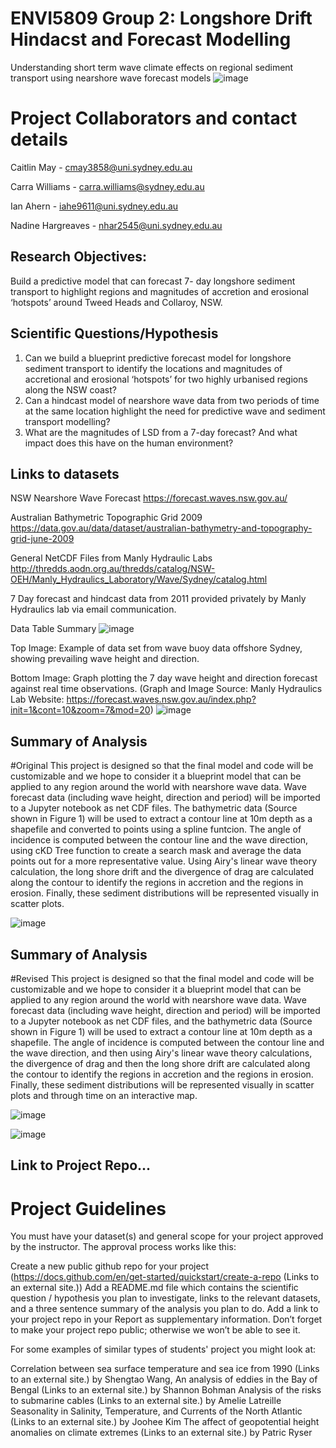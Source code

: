 # ENVI5809 Group 2: Longshore Drift Hindacst and Forecast Modelling
Understanding short term wave climate effects on regional sediment transport using nearshore wave forecast models
![image](https://user-images.githubusercontent.com/90363570/134794322-d775cbea-823a-4597-880e-e816046e7241.png)

# Project Collaborators and contact details

Caitlin May - cmay3858@uni.sydney.edu.au

Carra Williams - carra.williams@sydney.edu.au 

Ian Ahern - iahe9611@uni.sydney.edu.au

Nadine Hargreaves - nhar2545@uni.sydney.edu.au


## Research Objectives:

Build a predictive model that can forecast 7- day longshore sediment transport to highlight regions and magnitudes of accretion and erosional ‘hotspots’ around Tweed Heads and Collaroy, NSW.



## Scientific Questions/Hypothesis

1.	Can we build a blueprint predictive forecast model for longshore sediment transport to identify the locations and magnitudes of accretional and erosional ‘hotspots’ for two highly urbanised regions along the NSW coast? 
2.	Can a hindcast model of nearshore wave data from two periods of time at the same location highlight the need for predictive wave and sediment transport modelling?
3.	What are the magnitudes of LSD from a 7-day forecast? And what impact does this have on the human environment? 



## Links to datasets

NSW Nearshore Wave Forecast 
https://forecast.waves.nsw.gov.au/ 

Australian Bathymetric Topographic Grid 2009 
https://data.gov.au/data/dataset/australian-bathymetry-and-topography-grid-june-2009

General NetCDF Files from Manly Hydraulic Labs
http://thredds.aodn.org.au/thredds/catalog/NSW-OEH/Manly_Hydraulics_Laboratory/Wave/Sydney/catalog.html

7 Day forecast and hindcast data from 2011 provided privately by Manly Hydraulics lab via email communication.

Data Table Summary
![image](https://user-images.githubusercontent.com/90363570/139185469-d1dd800d-a492-41b1-9cf4-72a6a847f344.png)


Top Image: Example of data set from wave buoy data offshore Sydney, showing prevailing wave height and direction. 

Bottom Image: Graph plotting the 7 day wave height and direction forecast against real time observations. (Graph and Image Source: Manly Hydraulics Lab Website: https://forecast.waves.nsw.gov.au/index.php?init=1&cont=10&zoom=7&mod=20)
![image](https://user-images.githubusercontent.com/90363570/134794932-6ffcdebc-61ae-4192-8792-7474362d6b34.png)






## Summary of Analysis
#Original
This project is designed so that the final model and code will be customizable and we hope to consider it a blueprint model that can be applied to any region around the world with nearshore wave data. 
Wave forecast data (including wave height, direction and period) will be imported to a Jupyter notebook as net CDF files. 
The bathymetric data (Source shown in Figure 1) will be used to extract a contour line at 10m depth as a shapefile and converted to points using a spline funtcion.
The angle of incidence is computed between the contour line and the wave direction, using cKD Tree function to create a search mask and average the data points out for a more representative value. 
Using Airy's linear wave theory calculation, the long shore drift and the divergence of drag are calculated along the contour to identify the regions in accretion and the regions in erosion. 
Finally, these sediment distributions will be represented visually in scatter plots.

![image](https://user-images.githubusercontent.com/90363570/134794969-b53fc805-801d-472b-a5dd-78beb50b2f10.png)

## Summary of Analysis
#Revised
This project is designed so that the final model and code will be customizable and we hope to consider it a blueprint model that can be applied to any region around the world with nearshore wave data. 
Wave forecast data (including wave height, direction and period) will be imported to a Jupyter notebook as net CDF files, and the bathymetric data (Source shown in Figure 1) will be used to extract a contour line at 10m depth as a shapefile.
The angle of incidence is computed between the contour line and the wave direction, and then using Airy's linear wave theory calculations, the divergence of drag and then the long shore drift are calculated along the contour to identify the regions in accretion and the regions in erosion. 
Finally, these sediment distributions will be represented visually in scatter plots and through time on an interactive map.

![image](https://user-images.githubusercontent.com/90363570/139185107-158ccc95-76a9-4247-b097-48ad1d2ca3da.png)


![image](https://user-images.githubusercontent.com/90363570/134795135-59dfae34-283c-43ac-bbd1-81fd15c67e2d.png)




## Link to Project Repo...





# Project Guidelines
You must have your dataset(s) and general scope for your project approved by the instructor. The approval process works like this:

Create a new public github repo for your project (https://docs.github.com/en/get-started/quickstart/create-a-repo (Links to an external site.))
Add a README.md file which contains the scientific question / hypothesis you plan to investigate, links to the relevant datasets, and a three sentence summary of the analysis you plan to do.
Add a link to your project repo in your Report as supplementary information.
Don’t forget to make your project repo public; otherwise we won’t be able to see it.

For some examples of similar types of students' project you might look at:

Correlation between sea surface temperature and sea ice from 1990 (Links to an external site.) by Shengtao Wang,
An analysis of eddies in the Bay of Bengal (Links to an external site.) by Shannon Bohman 
Analysis of the risks to submarine cables (Links to an external site.) by Amelie Latreille 
Seasonality in Salinity, Temperature, and Currents of the North Atlantic (Links to an external site.) by Joohee Kim 
The affect of geopotential height anomalies on climate extremes (Links to an external site.) by Patric Ryser 
